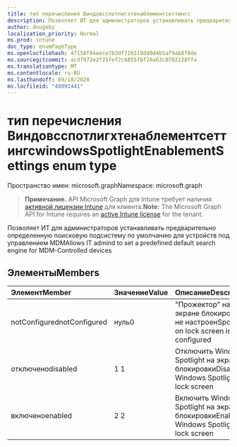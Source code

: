 ```yaml
---
title: тип перечисления Виндовсспотлигхтенаблементсеттингс
description: Позволяет ИТ для администраторов устанавливать предварительно определенную поисковую подсистему по умолчанию для устройств под управлением MDM
author: dougeby
localization_priority: Normal
ms.prod: intune
doc_type: enumPageType
ms.openlocfilehash: 47158f04eece7b3df710319dd0d4b5af9ab8f8de
ms.sourcegitcommit: acdf972e2f25fef2c6855f6f28a63c0762228ffa
ms.translationtype: MT
ms.contentlocale: ru-RU
ms.lasthandoff: 09/18/2020
ms.locfileid: "48091441"
---
```

# <a name="windowsspotlightenablementsettings-enum-type"></a><span data-ttu-id="41e8b-103">тип перечисления Виндовсспотлигхтенаблементсеттингс</span><span class="sxs-lookup"><span data-stu-id="41e8b-103">windowsSpotlightEnablementSettings enum type</span></span>

<span data-ttu-id="41e8b-104">Пространство имен: microsoft.graph</span><span class="sxs-lookup"><span data-stu-id="41e8b-104">Namespace: microsoft.graph</span></span>

> <span data-ttu-id="41e8b-105">**Примечание.** API Microsoft Graph для Intune требует наличия [активной лицензии Intune](https://go.microsoft.com/fwlink/?linkid=839381) для клиента.</span><span class="sxs-lookup"><span data-stu-id="41e8b-105">**Note:** The Microsoft Graph API for Intune requires an [active Intune license](https://go.microsoft.com/fwlink/?linkid=839381) for the tenant.</span></span>

<span data-ttu-id="41e8b-106">Позволяет ИТ для администраторов устанавливать предварительно определенную поисковую подсистему по умолчанию для устройств под управлением MDM</span><span class="sxs-lookup"><span data-stu-id="41e8b-106">Allows IT admind to set a predefined default search engine for MDM-Controlled devices</span></span>

## <a name="members"></a><span data-ttu-id="41e8b-107">Элементы</span><span class="sxs-lookup"><span data-stu-id="41e8b-107">Members</span></span>
|<span data-ttu-id="41e8b-108">Элемент</span><span class="sxs-lookup"><span data-stu-id="41e8b-108">Member</span></span>|<span data-ttu-id="41e8b-109">Значение</span><span class="sxs-lookup"><span data-stu-id="41e8b-109">Value</span></span>|<span data-ttu-id="41e8b-110">Описание</span><span class="sxs-lookup"><span data-stu-id="41e8b-110">Description</span></span>|
|:---|:---|:---|
|<span data-ttu-id="41e8b-111">notConfigured</span><span class="sxs-lookup"><span data-stu-id="41e8b-111">notConfigured</span></span>|<span data-ttu-id="41e8b-112">нуль</span><span class="sxs-lookup"><span data-stu-id="41e8b-112">0</span></span>|<span data-ttu-id="41e8b-113">"Прожектор" на экране блокировки не настроен</span><span class="sxs-lookup"><span data-stu-id="41e8b-113">Spotlight on lock screen is not configured</span></span>|
|<span data-ttu-id="41e8b-114">отключено</span><span class="sxs-lookup"><span data-stu-id="41e8b-114">disabled</span></span>|<span data-ttu-id="41e8b-115">1 </span><span class="sxs-lookup"><span data-stu-id="41e8b-115">1</span></span>|<span data-ttu-id="41e8b-116">Отключить Windows Spotlight на экране блокировки</span><span class="sxs-lookup"><span data-stu-id="41e8b-116">Disable Windows Spotlight on lock screen</span></span>|
|<span data-ttu-id="41e8b-117">включено</span><span class="sxs-lookup"><span data-stu-id="41e8b-117">enabled</span></span>|<span data-ttu-id="41e8b-118">2 </span><span class="sxs-lookup"><span data-stu-id="41e8b-118">2</span></span>|<span data-ttu-id="41e8b-119">Включить Windows Spotlight на экране блокировки</span><span class="sxs-lookup"><span data-stu-id="41e8b-119">Enable Windows Spotlight on lock screen</span></span>|









